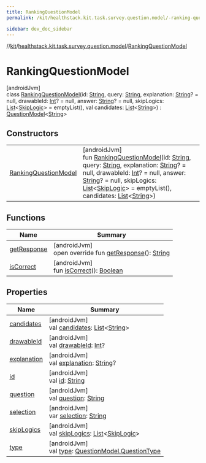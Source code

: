 ```yaml
---
title: RankingQuestionModel
permalink: /kit/healthstack.kit.task.survey.question.model/-ranking-question-model/index.html

sidebar: dev_doc_sidebar
---
```

//[kit](../../../index.html)/[healthstack.kit.task.survey.question.model](../index.html)/[RankingQuestionModel](index.html)



# RankingQuestionModel



[androidJvm]\
class [RankingQuestionModel](index.html)(id: [String](https://kotlinlang.org/api/latest/jvm/stdlib/kotlin/-string/index.html), query: [String](https://kotlinlang.org/api/latest/jvm/stdlib/kotlin/-string/index.html), explanation: [String](https://kotlinlang.org/api/latest/jvm/stdlib/kotlin/-string/index.html)? = null, drawableId: [Int](https://kotlinlang.org/api/latest/jvm/stdlib/kotlin/-int/index.html)? = null, answer: [String](https://kotlinlang.org/api/latest/jvm/stdlib/kotlin/-string/index.html)? = null, skipLogics: [List](https://kotlinlang.org/api/latest/jvm/stdlib/kotlin.collections/-list/index.html)&lt;[SkipLogic](../-skip-logic/index.html)&gt; = emptyList(), val candidates: [List](https://kotlinlang.org/api/latest/jvm/stdlib/kotlin.collections/-list/index.html)&lt;[String](https://kotlinlang.org/api/latest/jvm/stdlib/kotlin/-string/index.html)&gt;) : [QuestionModel](../-question-model/index.html)&lt;[String](https://kotlinlang.org/api/latest/jvm/stdlib/kotlin/-string/index.html)&gt;



## Constructors


| | |
|---|---|
| [RankingQuestionModel](-ranking-question-model.html) | [androidJvm]<br>fun [RankingQuestionModel](-ranking-question-model.html)(id: [String](https://kotlinlang.org/api/latest/jvm/stdlib/kotlin/-string/index.html), query: [String](https://kotlinlang.org/api/latest/jvm/stdlib/kotlin/-string/index.html), explanation: [String](https://kotlinlang.org/api/latest/jvm/stdlib/kotlin/-string/index.html)? = null, drawableId: [Int](https://kotlinlang.org/api/latest/jvm/stdlib/kotlin/-int/index.html)? = null, answer: [String](https://kotlinlang.org/api/latest/jvm/stdlib/kotlin/-string/index.html)? = null, skipLogics: [List](https://kotlinlang.org/api/latest/jvm/stdlib/kotlin.collections/-list/index.html)&lt;[SkipLogic](../-skip-logic/index.html)&gt; = emptyList(), candidates: [List](https://kotlinlang.org/api/latest/jvm/stdlib/kotlin.collections/-list/index.html)&lt;[String](https://kotlinlang.org/api/latest/jvm/stdlib/kotlin/-string/index.html)&gt;) |


## Functions


| Name | Summary |
|---|---|
| [getResponse](get-response.html) | [androidJvm]<br>open override fun [getResponse](get-response.html)(): [String](https://kotlinlang.org/api/latest/jvm/stdlib/kotlin/-string/index.html) |
| [isCorrect](../-question-model/is-correct.html) | [androidJvm]<br>fun [isCorrect](../-question-model/is-correct.html)(): [Boolean](https://kotlinlang.org/api/latest/jvm/stdlib/kotlin/-boolean/index.html) |


## Properties


| Name | Summary |
|---|---|
| [candidates](candidates.html) | [androidJvm]<br>val [candidates](candidates.html): [List](https://kotlinlang.org/api/latest/jvm/stdlib/kotlin.collections/-list/index.html)&lt;[String](https://kotlinlang.org/api/latest/jvm/stdlib/kotlin/-string/index.html)&gt; |
| [drawableId](../-question-model/drawable-id.html) | [androidJvm]<br>val [drawableId](../-question-model/drawable-id.html): [Int](https://kotlinlang.org/api/latest/jvm/stdlib/kotlin/-int/index.html)? |
| [explanation](../-question-model/explanation.html) | [androidJvm]<br>val [explanation](../-question-model/explanation.html): [String](https://kotlinlang.org/api/latest/jvm/stdlib/kotlin/-string/index.html)? |
| [id](../-question-model/id.html) | [androidJvm]<br>val [id](../-question-model/id.html): [String](https://kotlinlang.org/api/latest/jvm/stdlib/kotlin/-string/index.html) |
| [question](../-question-model/question.html) | [androidJvm]<br>val [question](../-question-model/question.html): [String](https://kotlinlang.org/api/latest/jvm/stdlib/kotlin/-string/index.html) |
| [selection](selection.html) | [androidJvm]<br>var [selection](selection.html): [String](https://kotlinlang.org/api/latest/jvm/stdlib/kotlin/-string/index.html) |
| [skipLogics](../-question-model/skip-logics.html) | [androidJvm]<br>val [skipLogics](../-question-model/skip-logics.html): [List](https://kotlinlang.org/api/latest/jvm/stdlib/kotlin.collections/-list/index.html)&lt;[SkipLogic](../-skip-logic/index.html)&gt; |
| [type](../-question-model/type.html) | [androidJvm]<br>val [type](../-question-model/type.html): [QuestionModel.QuestionType](../-question-model/-question-type/index.html) |

